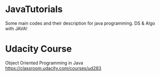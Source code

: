 # JavaTutorials
Some main codes  and their description for java programming. DS &amp; Algo with JAVA!

# Udacity Course
Object Oriented Programming in Java
https://classroom.udacity.com/courses/ud283
